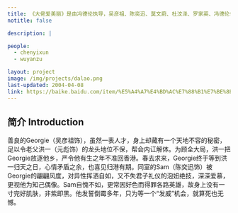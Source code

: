 ```yaml
---
title: 《大佬爱美丽》是由冯德伦执导，吴彦祖、陈奕迅、莫文蔚、杜汶泽、罗家英、冯德伦领衔主演的喜剧电影，于2004年4月8日在中国香港上映。该片讲述了乔治不愿接替父亲的黑帮大佬位置，闹出了一系列笑话的故事。
notitle: false

description: |

people:
  - chenyixun
  - wuyanzu

layout: project
image: /img/projects/dalao.png
last-updated: 2004-04-08
link: https://baike.baidu.com/item/%E5%A4%A7%E4%BD%AC%E7%88%B1%E7%BE%8E%E4%B8%BD/6872646?fromModule=lemma_inlink#lemma-summary
---
```


## 简介 Introduction

善良的Georgie（吴彦祖饰），虽然一表人才，身上却藏有一个天地不容的秘密，足以令老父洪一（元彪饰）的龙头地位不保，帮会内讧解体。为顾全大局，洪一把Georgie放逐他乡，严令他有生之年不准回香港。春去求来，Georgie终于等到洪一归天之日，心情矛盾之余，也喜见归港有期。同室的Sam（陈奕迅饰）被Georgie的翩翩风度，对异性挥洒自如，又不失君子礼仪的泡妞绝技，深深爱慕，更视他为知己偶像。Sam自愧不如，更常因好色而得罪各路英雄，故身上没有一寸完好肌肤，非紫即黑。他发誓倒霉多年，只为等一个“发威”机会，就算死也无憾。
